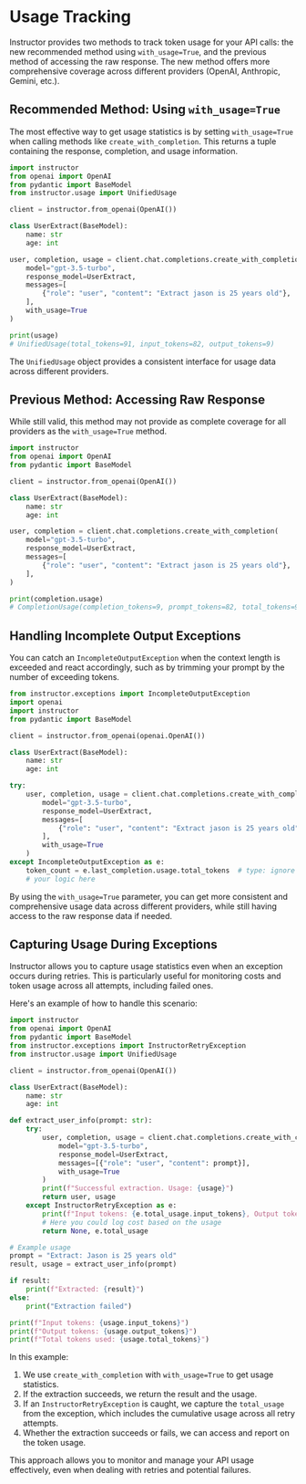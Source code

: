 # Usage Tracking

Instructor provides two methods to track token usage for your API calls: the new recommended method using `with_usage=True`, and the previous method of accessing the raw response. The new method offers more comprehensive coverage across different providers (OpenAI, Anthropic, Gemini, etc.).

## Recommended Method: Using `with_usage=True`

The most effective way to get usage statistics is by setting `with_usage=True` when calling methods like `create_with_completion`. This returns a tuple containing the response, completion, and usage information.

```python
import instructor
from openai import OpenAI
from pydantic import BaseModel
from instructor.usage import UnifiedUsage

client = instructor.from_openai(OpenAI())

class UserExtract(BaseModel):
    name: str
    age: int

user, completion, usage = client.chat.completions.create_with_completion(
    model="gpt-3.5-turbo",
    response_model=UserExtract,
    messages=[
        {"role": "user", "content": "Extract jason is 25 years old"},
    ],
    with_usage=True
)

print(usage)
# UnifiedUsage(total_tokens=91, input_tokens=82, output_tokens=9)
```

The `UnifiedUsage` object provides a consistent interface for usage data across different providers.

## Previous Method: Accessing Raw Response

While still valid, this method may not provide as complete coverage for all providers as the `with_usage=True` method.

```python
import instructor
from openai import OpenAI
from pydantic import BaseModel

client = instructor.from_openai(OpenAI())

class UserExtract(BaseModel):
    name: str
    age: int

user, completion = client.chat.completions.create_with_completion(
    model="gpt-3.5-turbo",
    response_model=UserExtract,
    messages=[
        {"role": "user", "content": "Extract jason is 25 years old"},
    ],
)

print(completion.usage)
# CompletionUsage(completion_tokens=9, prompt_tokens=82, total_tokens=91)
```

## Handling Incomplete Output Exceptions

You can catch an `IncompleteOutputException` when the context length is exceeded and react accordingly, such as by trimming your prompt by the number of exceeding tokens.

```python
from instructor.exceptions import IncompleteOutputException
import openai
import instructor
from pydantic import BaseModel

client = instructor.from_openai(openai.OpenAI())

class UserExtract(BaseModel):
    name: str
    age: int

try:
    user, completion, usage = client.chat.completions.create_with_completion(
        model="gpt-3.5-turbo",
        response_model=UserExtract,
        messages=[
            {"role": "user", "content": "Extract jason is 25 years old"},
        ],
        with_usage=True
    )
except IncompleteOutputException as e:
    token_count = e.last_completion.usage.total_tokens  # type: ignore
    # your logic here
```

By using the `with_usage=True` parameter, you can get more consistent and comprehensive usage data across different providers, while still having access to the raw response data if needed.

## Capturing Usage During Exceptions

Instructor allows you to capture usage statistics even when an exception occurs during retries. This is particularly useful for monitoring costs and token usage across all attempts, including failed ones.

Here's an example of how to handle this scenario:

```python
import instructor
from openai import OpenAI
from pydantic import BaseModel
from instructor.exceptions import InstructorRetryException
from instructor.usage import UnifiedUsage

client = instructor.from_openai(OpenAI())

class UserExtract(BaseModel):
    name: str
    age: int

def extract_user_info(prompt: str):
    try:
        user, completion, usage = client.chat.completions.create_with_completion(
            model="gpt-3.5-turbo",
            response_model=UserExtract,
            messages=[{"role": "user", "content": prompt}],
            with_usage=True
        )
        print(f"Successful extraction. Usage: {usage}")
        return user, usage
    except InstructorRetryException as e:
        print(f"Input tokens: {e.total_usage.input_tokens}, Output tokens: {e.total_usage.output_tokens}"
        # Here you could log cost based on the usage
        return None, e.total_usage

# Example usage
prompt = "Extract: Jason is 25 years old"
result, usage = extract_user_info(prompt)

if result:
    print(f"Extracted: {result}")
else:
    print("Extraction failed")

print(f"Input tokens: {usage.input_tokens}")
print(f"Output tokens: {usage.output_tokens}")
print(f"Total tokens used: {usage.total_tokens}")
```

In this example:

1. We use `create_with_completion` with `with_usage=True` to get usage statistics.
2. If the extraction succeeds, we return the result and the usage.
3. If an `InstructorRetryException` is caught, we capture the `total_usage` from the exception, which includes the cumulative usage across all retry attempts.
4. Whether the extraction succeeds or fails, we can access and report on the token usage.

This approach allows you to monitor and manage your API usage effectively, even when dealing with retries and potential failures.
